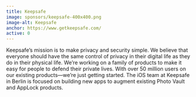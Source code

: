 ```yaml
---
title: Keepsafe
image: sponsors/keepsafe-400x400.png
image-alt: Keepsafe
anchor: https://www.getkeepsafe.com/
active: 0
---
```


Keepsafe’s mission is to make privacy and security simple. We believe that everyone should have the same control of privacy in their digital life as they do in their physical life. We’re working on a family of products to make it easy for people to defend their private lives. With over 50 million users on our existing products—we’re just getting started. The iOS team at Keepsafe in Berlin is focused on building new apps to augment existing Photo Vault and AppLock products.
